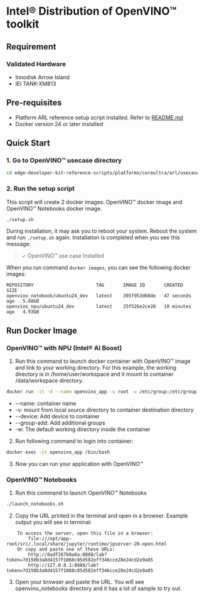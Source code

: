 # Intel® Distribution of OpenVINO™ toolkit

## Requirement
### Validated Hardware
- Innodisk Arrow Island
- IEI TANK-XM813

## Pre-requisites
- Platform ARL reference setup script installed. Refer to [README.md](../../README.md) 
- Docker version 24 or later installed

## Quick Start
### 1. Go to OpenVINO™ usecase directory
```bash
cd edge-developer-kit-reference-scripts/platforms/coreultra/arl/usecases/openvino
```

### 2. Run the setup script
This script will create 2 docker images: OpenVINO™ docker image and OpenVINO™ Notebooks docker image.
```bash
./setup.sh
```
During installation, it may ask you to reboot your system. Reboot the system and run `./setup.sh` again. Installation is completed when you see this message:
> ✓ OpenVINO™ use case Installed

When you run command `docker images`, you can see the following docker images:
```
REPOSITORY                       TAG       IMAGE ID       CREATED          SIZE
openvino_notebook/ubuntu24_dev   latest    395f953d68de   47 seconds ago   5.68GB
openvino_npu/ubuntu24_dev        latest    25f526e2ce28   10 minutes ago   4.93GB

```

## Run Docker Image
### OpenVINO™ with NPU (Intel® AI Boost)
1. Run this command to launch docker container with OpenVINO™ image and link to your working directory. For this example, the working directory is in /home/user/workspace and it mount to container /data/workspace directory.

```bash
docker run -it -d --name openvino_app -u root -v /etc/group:/etc/group --device=/dev/dri --device=/dev/accel --group-add=$(stat -c "%g" /dev/dri/render* | head -n 1) -v /usr/bin:/usr/bin -v /home/user/workspace:/data/workspace -w /data/workspace openvino_npu/ubuntu24_dev:latest
```

- --name: container name
- -v: mount from local source directory to container destination directory
- --device: Add device to container
- --group-add: Add additional groups
- -w: The default working directory inside the container

2. Run following command to login into container:
```bash
docker exec -it openvino_app /bin/bash
```

3. Now you can run your application with OpenVINO™

### OpenVINO™ Notebooks
1. Run this command to launch OpenVINO™ Notebooks
```bash
./launch_notebooks.sh
```
2. Copy the URL printed in the terminal and open in a browser. Example output you will see in terminal:
```
    To access the server, open this file in a browser:
        file:///opt/app-root/src/.local/share/jupyter/runtime/jpserver-20-open.html
    Or copy and paste one of these URLs:
        http://8adf267b0a6a:8888/lab?token=7d150b3a8d4157f1068c85d582eff346cce28e24cd2e9a85
        http://127.0.0.1:8888/lab?token=7d150b3a8d4157f1068c85d582eff346cce28e24cd2e9a85
```
3. Open your browser and paste the URL. You will see openvino_notebooks directory and it has a lot of sample to try out.
